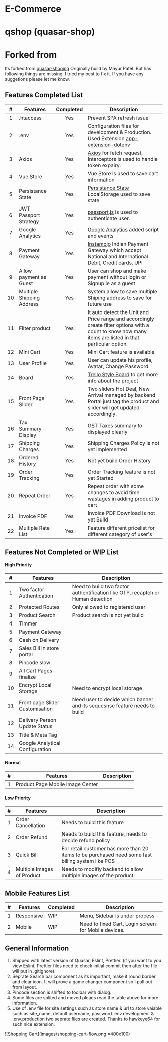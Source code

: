 # E-Commerce

# qshop (quasar-shop)

# Forked from

Its forked from [quasar-shoping](https://github.com/mayur091193/quasar-shopping) Originally build by Mayur Patel. But has following things are missing. I tried my best to fix it. If you have any suggetions please let me know.

## Features Completed List

|  #  | Features                  | Completed | Description                                                                                                                                             |
| :-: | ------------------------- | :-------: | ------------------------------------------------------------------------------------------------------------------------------------------------------- |
|  1  | .htaccess                 |    Yes    | Prevent SPA refresh issue                                                                                                                               |
|  2  | .env                      |    Yes    | Configuration files for development & Production. Used Extension [app-extension-dotenv](https://github.com/quasarframework/app-extension-dotenv)        |
|  3  | Axios                     |    Yes    | [Axios](https://github.com/axios/axios) for fetch request, Interceptors is used to handle token expairy.                                                |
|  4  | Vue Store                 |    Yes    | Vue Store is used to save cart information                                                                                                              |
|  5  | Persistance State         |    Yes    | [Persistance State](https://github.com/robinvdvleuten/vuex-persistedstate#readme) LocalStorage used to save state                                       |
|  6  | JWT Passport Strategy     |    Yes    | [passport.js](http://www.passportjs.org/packages/passport-jwt/) is used to authenticate user.                                                           |
|  7  | Google Analytics          |    Yes    | [Google Analytics](https://analytics.google.com/) added script and events                                                                               |
|  8  | Payment Gateway           |    Yes    | [Instamojo](https://www.instamojo.com) Indian Payment Gateway which accept National and International Debit, Credit cards, UPI                          |
|  9  | Allow payment as Guest    |    Yes    | User can shop and make payment without login or Signup ie as a guest                                                                                    |
| 10  | Multiple Shipping Address |    Yes    | System allow to save multiple Shiping address to save for future use                                                                                    |
| 11  | Filter product            |    Yes    | It auto detect the Unit and Price range and accordingly create filter options with a count to know how many items are listed in that particular option. |
| 12  | Mini Cart                 |    Yes    | Mini Cart feature is available                                                                                                                          |
| 13  | User Profile              |    Yes    | User can update his profile, Avatar, Change Password.                                                                                                   |
| 14  | Board                     |    Yes    | [Trello Style Board](https://github.com/prashantnirgun/quasar-shop/projects/1) to get more info about the project                                       |
| 15  | Front Page Slider         |    Yes    | Two sliders Hot Deal, New Arrival managed by backend Portal just tag the product and slider will get updated accordingly.                               |
| 16  | Tax Summary Display       |    Yes    | GST Taxes summary to displayed clearly                                                                                                                  |
| 17  | Shipping Charges          |    Yes    | Shipping Charges Policy is not yet implemented                                                                                                          |
| 18  | Ordered History           |    Yes    | Not yet build Order History                                                                                                                             |
| 19  | Order Tracking            |    Yes    | Order Tracking feature is not yet Started                                                                                                               |
| 20  | Repeat Order              |    Yes    | Repeat order with some changes to avoid time wastages in adding product to cart                                                                         |
| 21  | Invoice PDF               |    Yes    | Invoice PDF Download is not yet Build                                                                                                                   |
| 22  | Multiple Rate List        |    Yes    | Feature different pricelist for different category of user's                                                                                            |

## Features Not Completed or WIP List

#### High Priority

|  #  | Features                        | Description                                                                     |
| :-: | ------------------------------- | ------------------------------------------------------------------------------- |
|  1  | Two factor Authentication       | Need to build two factor authentification like OTP, recaptch or Human detection |
|  2  | Protected Routes                | Only allowed to registered user                                                 |
|  3  | Product Search                  | Product search is not yet build                                                 |
|  4  | Timmer                          |                                                                                 |
|  5  | Payment Gateway                 |                                                                                 |
|  6  | Cash on Delivery                |                                                                                 |
|  7  | Sales Bill in store portal      |                                                                                 |
|  8  | Pincode slow                    |                                                                                 |
|  9  | All Cart Pages finalize         |                                                                                 |
| 10  | Encrypt Local Storage           | Need to encrypt local storage                                                   |
| 11  | Front page Slider Customisation | Need user to decide which banner and its sequesnse feature needs to build       |
| 12  | Delivery Person Update Status   |                                                                                 |
| 13  | Title & Meta Tag                |                                                                                 |
| 14  | Google Analytical Configuration |

#### Normal

|  #  | Features                         | Description |
| :-: | -------------------------------- | ----------- |
|  1  | Product Page Mobile Image Center |             |

#### Low Priority

|  #  | Features                   | Description                                                                                       |
| :-: | -------------------------- | ------------------------------------------------------------------------------------------------- |
|  1  | Order Cancellation         | Needs to build this feature                                                                       |
|  2  | Order Refund               | Needs to build this feature, needs to decide refund policy                                        |
|  3  | Quick Bill                 | For retail customer has more than 20 items to be purchased need some fast billing system like POS |
|  4  | Multiple Images of Product | Needs to modifiy backend to allow multiple images of the product                                  |

## Mobile Features List

| #   | Features   | Completed | Description                                          |
| --- | ---------- | --------- | ---------------------------------------------------- |
| 1   | Responsive | WIP       | Menu, Sidebar is under process                       |
| 2   | Mobile     | WIP       | Need to fixed Cart, Login screen for Mobile devices. |

## General Information

1. Shipped with latest version of Quasar, Eslint, Prettier. (if you want to you view Eslint, Prettier files need to check initial commit then after the file will put in .gitignore).
2. Seprate Search bar component as its important, make it round border and clear icon. It will prove a game changer component so I pull out from layout.
3. Pincode section is shifted to toolbar with dialog.
4. Some files are splited and moved pleaes read the table above for more information.
5. Use of .env file for site settings such as store name & url to store vaiable such as site_name, default username, password. env.development & .env.production two seprate files are created. Thanks to [hawkeye64](https://github.com/quasarframework/app-extension-dotenv) for such nice extension.

![Shopping Cart](images/shopping-cart-flow.png =400x100)
